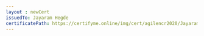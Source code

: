 ```yaml
--- 
layout : newCert 
issuedTo: Jayaram Hegde 
certificatePath: https://certifyme.online/img/cert/agilencr2020/JayaramHegde_a398d.png
--- 
```

